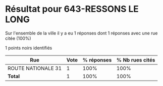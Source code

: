 # Résultat pour 643-RESSONS LE LONG

Sur l'ensemble de la ville il y a eu 1 réponses dont 1 réponses avec une rue citée (100%)

1 points noirs identifiés

| Rue | Vote | % réponses | % Nb rues cités|
|-----|------|------------|----------------|
| ROUTE NATIONALE 31 | 1 | 100% | 100%|
| **Total** | 1 | 100% | 100%|
